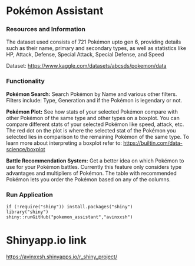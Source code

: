 # Pokémon Assistant

### Resources and Information 
  The dataset used consists of 721 Pokémon upto gen 6, providing details such as their name, primary and secondary types, as well as statistics like HP, Attack, Defense, Special Attack, Special Defense, and Speed
  
  Dataset: https://www.kaggle.com/datasets/abcsds/pokemon/data
  

### Functionality 
**Pokémon Search:**
  Search Pokémon by Name and various other filters.
  Filters include: Type, Generation and if the Pokémon is legendary or not.

**Pokémon Plot:**
  See how stats of your selected Pokémon compare with other Pokémon of the same type and other types on a boxplot. You can compare different stats of your selected Pokémon like speed, attack, etc. The red dot on      the plot is where the selected stat of the Pokémon you selected lies in comparison to the remaining Pokémon of the same type.
  To learn more about interpreting a boxplot refer to: https://builtin.com/data-science/boxplot

**Battle Recommendation System:**
  Get a better idea on which Pokémon to use for your Pokémon battles. Currently this feature only considers type advantages and multipliers of Pokémon. The table with recommended Pokémon lets you order the Pokémon based on any of the columns.
  

### Run Application 
```
if (!require("shiny")) install.packages("shiny")
library("shiny")
shiny::runGitHub("pokemon_assistant","avinxxsh")
```


# Shinyapp.io link
https://avinxxsh.shinyapps.io/r_shiny_project/

